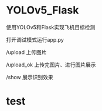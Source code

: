 # YOLOv5_Flask
 使用YOLOv5和Flask实现飞机目标检测
 
 打开调试模式运行app.py
 
 /upload 上传图片
 
 /upload_ok 上传完图片、进行图片展示
 
 /show 展示识别效果
 # test
